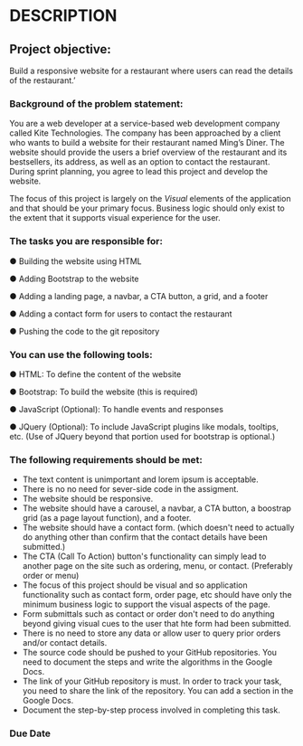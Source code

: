 # DESCRIPTION

## Project objective: 

Build a responsive website for a restaurant where users can read the details of the restaurant.’


### Background of the problem statement: 

You are a web developer at a service-based web development company called Kite Technologies. The company has been approached by a client who wants to build a website for their restaurant named Ming’s Diner. The website should provide the users a brief overview of the restaurant and its bestsellers, its address, as well as an option to contact the restaurant. During sprint planning, you agree to lead this project and develop the website. 

The focus of this project is largely on the *Visual* elements of the application and that should be your primary focus.  Business logic should only exist to the extent that it supports
visual experience for the user.


### The tasks you are responsible for: 

● Building the website using HTML

● Adding Bootstrap to the website

● Adding a landing page, a navbar, a CTA button, a grid, and a footer

● Adding a contact form for users to contact the restaurant

● Pushing the code to the git repository


### You can use the following tools: 

● HTML: To define the content of the website

● Bootstrap: To build the website (this is required)

● JavaScript (Optional): To handle events and responses

● JQuery (Optional): To include JavaScript plugins like modals, tooltips, etc.   (Use of JQuery beyond that portion used for bootstrap is optional.)


### The following requirements should be met:

 * The text content is unimportant and lorem ipsum is acceptable.
 * There is no no need for sever-side code in the assigment.  
 * The website should be responsive.
 * The website should have a carousel, a navbar, a CTA button, a boostrap grid (as a page layout function), and a footer. 
 * The website should have a contact form. (which doesn't need to actually do anything other than confirm that the contact details have been submitted.)
 * The CTA (Call To Action) button's functionality can simply lead to another page on the site such as ordering, menu, or contact.  (Preferably order or menu)
 * The focus of this project should be visual and so application functionality such as contact form, order page, etc should have only the minimum business logic to support the visual aspects of the page.
 * Form submittals such as contact or order don't need to do anything beyond giving visual cues to the user that hte form had been submitted.
 * There is no need to store any data or allow user to query prior orders and/or contact details.
 * The source code should be pushed to your GitHub repositories. You need to document the steps and write the algorithms in the Google Docs.
 * The link of your GitHub repository is must. In order to track your task, you need to share the link of the repository. You can add a section in the Google Docs. 
 * Document the step-by-step process involved in completing this task.


### Due Date


